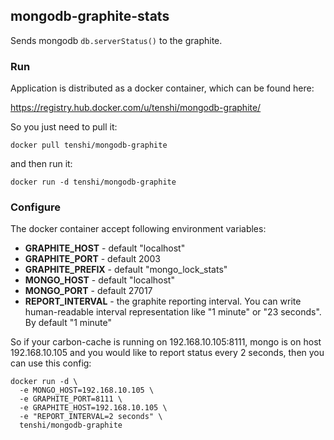 ## mongodb-graphite-stats

Sends mongodb `db.serverStatus()` to the graphite.

### Run

Application is distributed as a docker container, which can be found here:

https://registry.hub.docker.com/u/tenshi/mongodb-graphite/

So you just need to pull it:

    docker pull tenshi/mongodb-graphite
     
and then run it:

    docker run -d tenshi/mongodb-graphite
    
### Configure

The docker container accept following environment variables:

* **GRAPHITE_HOST** - default "localhost"
* **GRAPHITE_PORT** - default 2003
* **GRAPHITE_PREFIX** - default "mongo_lock_stats"
* **MONGO_HOST** - default "localhost"
* **MONGO_PORT** - default 27017
* **REPORT_INTERVAL** - the graphite reporting interval. You can write human-readable interval representation like "1 minute" or "23 seconds". By default "1 minute"

So if your carbon-cache is running on 192.168.10.105:8111, mongo is on host 192.168.10.105 and you would like to report status every 2 seconds, then you can use this config:

    docker run -d \
      -e MONGO_HOST=192.168.10.105 \
      -e GRAPHITE_PORT=8111 \
      -e GRAPHITE_HOST=192.168.10.105 \
      -e "REPORT_INTERVAL=2 seconds" \
      tenshi/mongodb-graphite
